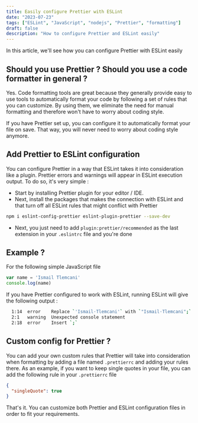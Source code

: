 ```yaml
---
title: Easily configure Prettier with ESLint
date: "2023-07-23"
tags: ["ESLint", "JavaScript", "nodejs", "Prettier", "formatting"]
draft: false
description: "How to configure Prettier and ESLint easily"
---
```


In this article, we'll see how you can configure Prettier with ESLint easily

## Should you use Prettier ? Should you use a code formatter in general ?

Yes. Code formatting tools are great because they generally provide easy to use tools to automatically format your code by following a set of rules that you can customize. By using them, we eliminate the need for manual formatting and therefore won't have to worry about coding style.

If you have Prettier set up, you can configure it to automatically format your file on save. That way, you will never need to worry about coding style anymore.

## Add Prettier to ESLint configuration

You can configure Prettier in a way that ESLint takes it into consideration like a plugin. Prettier errors and warnings will appear in ESLint execution output.
To do so, it's very simple :

- Start by installing Prettier plugin for your editor / IDE.
- Next, install the packages that makes the connection with ESLint and that turn off all ESLint rules that might conflict with Prettier

```bash
npm i eslint-config-prettier eslint-plugin-prettier --save-dev
```

- Next, you just need to add `plugin:prettier/recommended` as the last extension in your `.eslintrc` file and you're done

## Example ?

For the following simple JavaScript file

```javascript
var name = 'Ismail Tlemcani'
console.log(name)
```

If you have Prettier configured to work with ESLint, running ESLint will give the following output :

```bash
  1:14  error    Replace `'Ismail·Tlemcani'` with `"Ismail·Tlemcani";`  prettier/prettier
  2:1   warning  Unexpected console statement                           no-console
  2:18  error    Insert `;`                                             prettier/prettier
```

## Custom config for Prettier ?

You can add your own custom rules that Prettier will take into consideration when formatting by adding a file named `.prettierrc` and adding your rules there.
As an example, if you want to keep single quotes in your file, you can add the following rule in your `.prettierrc` file

```json
{
  "singleQuote": true
}
```

That's it. You can customize both Prettier and ESLint configuration files in order to fit your requirements.
